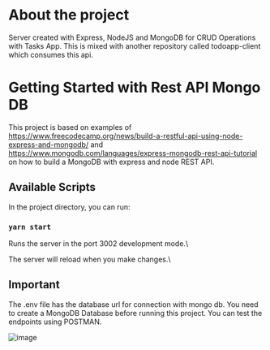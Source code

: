
# About the project 
 Server created with Express, NodeJS and MongoDB for CRUD Operations with Tasks App. This is mixed with another repository called todoapp-client which consumes this api.

# Getting Started with Rest API Mongo DB

This project is based on examples of https://www.freecodecamp.org/news/build-a-restful-api-using-node-express-and-mongodb/ and https://www.mongodb.com/languages/express-mongodb-rest-api-tutorial on how to build a MongoDB with express and node REST API.

## Available Scripts

In the project directory, you can run:

### `yarn start`

Runs the server in the port 3002 development mode.\

The server will reload when you make changes.\

## Important

The .env file has the database url for connection with mongo db. You need to create a MongoDB Database before running this project.
You can test the endpoints using POSTMAN. 

![image](https://user-images.githubusercontent.com/42949349/226439655-35764ee5-d579-42fe-992a-9654bc1800d2.png)
